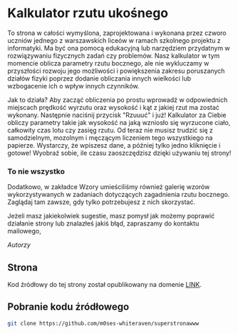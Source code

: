 # Kalkulator rzutu ukośnego
To strona w całości wymyślona, zaprojektowana i wykonana przez czworo uczniów jednego z warszawskich liceów w ramach szkolnego projektu z informatyki. Ma być ona pomocą edukacyjną lub narzędziem przydatnym w rozwiązywaniu fizycznych zadań czy problemów. Nasz kalkulator w tym momencie oblicza parametry rzutu bocznego, ale nie wykluczamy w przyszłości rozwoju jego możliwości i powiększenia zakresu poruszanych działów fizyki poprzez dodanie obliczania innych wielkości lub wzbogacenie ich o wpływ innych czynników.

Jak to działa? Aby zacząć obliczenia po prostu wprowadź w odpowiednich miejscach prędkość wyrzutu oraz wysokość i kąt z jakiej rzut ma zostać wykonany. Następnie naciśnij przycisk "Rzuuuć" i już! Kalkulator za Ciebie obliczy parametry takie jak wysokość na jaką wzniosło się wyrzucone ciało, całkowity czas lotu czy zasięg rzutu. Od teraz nie musisz trudzić się z samodzielnym, mozolnym i męczącym liczeniem tego wszystkiego na papierze. Wystarczy, że wpiszesz dane, a później tylko jedno kliknięcie i gotowe! Wyobraź sobie, ile czasu zaoszczędzisz dzięki używaniu tej strony!

### To nie wszystko
Dodatkowo, w zakładce Wzory umieściliśmy również galerię wzorów wykorzystywanych w zadaniach dotyczących zagadnienia rzutu bocznego. Zaglądaj tam zawsze, gdy tylko potrzebujesz z nich skorzystać.

Jeżeli masz jakiekolwiek sugestie, masz pomysł jak możemy poprawić działanie strony lub znalazłeś jakiś błąd, zapraszamy do kontaktu mailowego,

*Autorzy*

## Strona
Kod źródłowy do tej strony został opublikowany na domenie [LINK](http://kru.bareja.pl).

## Pobranie kodu źródłowego
```bash
git clone https://github.com/m0ses-whiteraven/superstronawww
```

